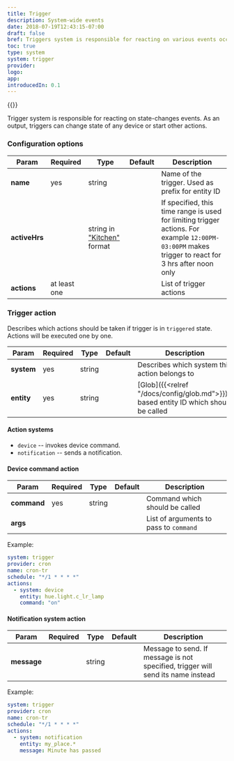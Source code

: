 ```yaml
---
title: Trigger
description: System-wide events
date: 2018-07-19T12:43:15-07:00
draft: false
bref: Triggers system is responsible for reacting on various events occured in the go-home system
toc: true
type: system
system: trigger
provider:
logo:
app:
introducedIn: 0.1
---
```

{{<provider>}}

Trigger system is responsible for reacting on state-changes events. As an output,
triggers can change state of any device or start other actions.

### Configuration options

| Param | Required | Type | Default | Description |
|-------|----------|------|---------|-------------|
| **name** | yes | string || Name of the trigger. Used as prefix for entity ID |
| **activeHrs** | | string in ["Kitchen"](https://golang.org/pkg/time/#pkg-constants) format || If specified, this time range is used for limiting trigger actions. For example `12:00PM-03:00PM` makes trigger to react for 3 hrs after noon only|
| **actions** | at least one  ||| List of trigger actions |

### Trigger action

Describes which actions should be taken if trigger is in `triggered` state.
Actions will be executed one by one.

| Param | Required | Type | Default | Description |
|-------|----------|------|---------|-------------|
| **system** | yes | string || Describes which system this action belongs to |
| **entity** | yes | string || [Glob]({{<relref "/docs/config/glob.md">}})-based entity ID which should be called |

#### Action systems

* `device` -- invokes device command.
* `notification` -- sends a notification.

#### Device command action

| Param | Required | Type | Default | Description |
|-------|----------|------|---------|-------------|
| **command** | yes | string || Command which should be called |
| **args** |||| List of arguments to pass to `command` |

Example:

```yaml
system: trigger
provider: cron
name: cron-tr
schedule: "*/1 * * * *"
actions:
  - system: device
    entity: hue.light.c_lr_lamp
    command: "on"
```

#### Notification system action

| Param | Required | Type | Default | Description |
|-------|----------|------|---------|-------------|
| **message** || string || Message to send. If message is not specified, trigger will send its name instead |

Example:

```yaml
system: trigger
provider: cron
name: cron-tr
schedule: "*/1 * * * *"
actions:
  - system: notification
    entity: my_place.*
    message: Minute has passed
```
